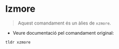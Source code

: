 # lzmore

> Aquest comandament és un àlies de `xzmore`.

- Veure documentació pel comandament original:

`tldr xzmore`
